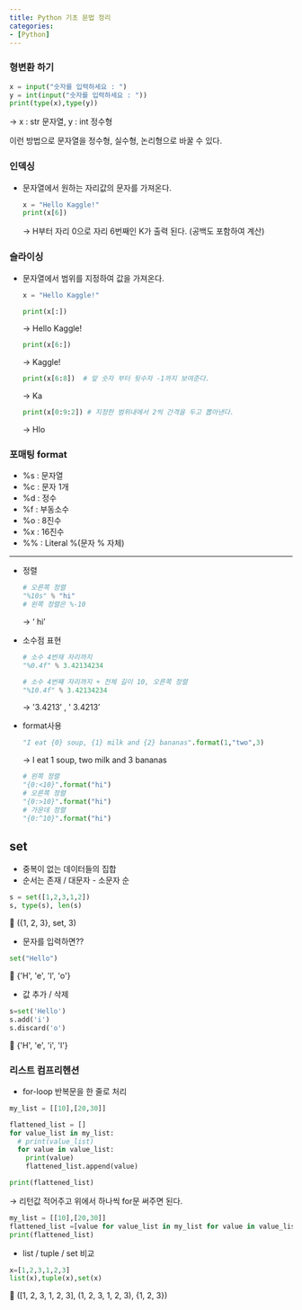 ```yaml
---
title: Python 기초 문법 정리
categories:
- [Python]
---
```

### 형변환 하기

```python
x = input("숫자를 입력하세요 : ")
y = int(input("숫자를 입력하세요 : "))
print(type(x),type(y))
```

→ x : str 문자열, y : int 정수형

이런 방법으로 문자열을 정수형, 실수형, 논리형으로 바꿀 수 있다.

### 인덱싱

- 문자열에서 원하는 자리값의 문자를 가져온다.
    
    ```python
    x = "Hello Kaggle!"
    print(x[6])
    ```
    
    → H부터 자리 0으로 자리 6번째인 K가 출력 된다. (공백도 포함하여 계산)
    

### 슬라이싱

- 문자열에서 범위를 지정하여 값을 가져온다.
    
    ```python
    x = "Hello Kaggle!"
    ```
    
    ```python
    print(x[:])
    ```
    
    → Hello Kaggle!
    
    ```python
    print(x[6:])
    ```
    
    → Kaggle!
    
    ```python
    print(x[6:8])  # 앞 숫자 부터 뒷수자 -1까지 보여준다.
    ```
    
    → Ka
    
    ```python
    print(x[0:9:2]) # 지정한 범위내에서 2씩 간격을 두고 뽑아낸다.
    ```
    
    → Hlo
    

### 포매팅 format

- %s : 문자열
- %c : 문자 1개
- %d : 정수
- %f : 부동소수
- %o : 8진수
- %x : 16진수
- %% : Literal %(문자 % 자체)

---

- 정렬
    
    ```python
    # 오른쪽 정렬
    "%10s" % "hi"
    # 왼쪽 정렬은 %-10 
    ```
    
    → ‘          hi’
    
- 소수점 표현
    
    ```python
    # 소수 4번재 자리까지
    "%0.4f" % 3.42134234
    
    # 소수 4번째 자리까지 + 전체 길이 10, 오른쪽 정렬
    "%10.4f" % 3.42134234
    ```
    
    → '3.4213’   ,    ' 3.4213’
    
- format사용
    
    ```python
    "I eat {0} soup, {1} milk and {2} bananas".format(1,"two",3)
    ```
    
    → I eat 1 soup, two milk and 3 bananas
    
    ```python
    # 왼쪽 정렬
    "{0:<10}".format("hi")
    # 오른쪽 정렬
    "{0:>10}".format("hi")
    # 가운데 정렬
    "{0:^10}".format("hi")
    ```
    

## set

- 중복이 없는 데이터들의 집합
- 순서는 존재 / 대문자 - 소문자 순

```python
s = set([1,2,3,1,2])
s, type(s), len(s)
```

<aside>
🍒 ({1, 2, 3}, set, 3)

</aside>

- 문자를 입력하면??

```python
set("Hello")
```

<aside>
🍒 {'H', 'e', 'l', 'o'}

</aside>

- 값 추가 / 삭제

```python
s=set('Hello')
s.add('i')
s.discard('o')
```

<aside>
🍒 {'H', 'e', 'i', 'l'}

</aside>


### 리스트 컴프리헨션

- for-loop 반복문을 한 줄로 처리

```python
my_list = [[10],[20,30]]

flattened_list = []
for value_list in my_list:
  # print(value_list)
  for value in value_list:
    print(value)
    flattened_list.append(value)

print(flattened_list)
```

→ 리턴값 적어주고 위에서 하나씩 for문 써주면 된다.

```python
my_list = [[10],[20,30]]
flattened_list =[value for value_list in my_list for value in value_list]
print(flattened_list)
```




- list / tuple / set 비교

```python
x=[1,2,3,1,2,3]
list(x),tuple(x),set(x)
```

<aside>
🍒 ([1, 2, 3, 1, 2, 3], (1, 2, 3, 1, 2, 3), {1, 2, 3})

</aside>